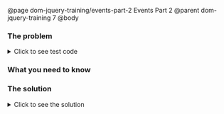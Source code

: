 @page dom-jquery-training/events-part-2 Events Part 2
@parent dom-jquery-training 7
@body

### The problem

<details>
<summary>Click to see test code</summary>
```js
QUnit
```
</details>

### What you need to know

### The solution

<details>
<summary>Click to see the solution</summary>
```js
solution
```
</details>
